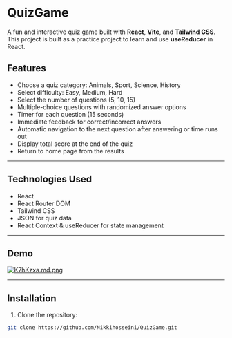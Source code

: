 # QuizGame

A fun and interactive quiz game built with **React**, **Vite**, and **Tailwind CSS**.  
This project is built as a practice project to learn and use **useReducer** in React.


## Features

- Choose a quiz category: Animals, Sport, Science, History
- Select difficulty: Easy, Medium, Hard
- Select the number of questions (5, 10, 15)
- Multiple-choice questions with randomized answer options
- Timer for each question (15 seconds)
- Immediate feedback for correct/incorrect answers
- Automatic navigation to the next question after answering or time runs out
- Display total score at the end of the quiz
- Return to home page from the results

---

## Technologies Used

- React
- React Router DOM
- Tailwind CSS
- JSON for quiz data
- React Context & useReducer for state management

---

## Demo

<a href="https://freeimage.host/i/K7hKzxa"><img src="https://iili.io/K7hKzxa.md.png" alt="K7hKzxa.md.png" border="0"></a><br /><a target='_blank' href='https://freeimage.host/'></a>

---

## Installation

1. Clone the repository:

```bash
git clone https://github.com/Nikkihosseini/QuizGame.git

